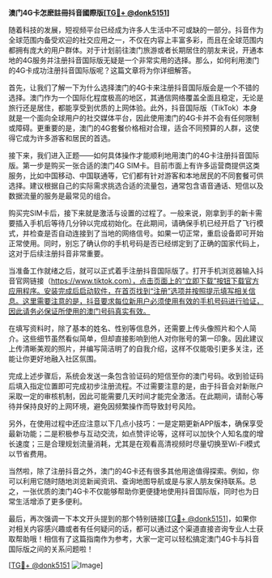 **澳门4G卡怎麽註冊抖音國際版[[TG💪+ @donk5151](https://t.me/s/donk5151)]**

随着科技的发展，短视频平台已经成为许多人生活中不可或缺的一部分。抖音作为全球范围内备受欢迎的社交应用之一，不仅在内容上丰富多彩，而且在全球范围内都拥有庞大的用户群体。对于计划前往澳门旅游或者长期居住的朋友来说，开通本地的4G服务并注册抖音国际版无疑是一个非常实用的选择。那么，如何利用澳门的4G卡成功注册抖音国际版呢？这篇文章将为你详细解答。

首先，让我们了解一下为什么选择澳门的4G卡来注册抖音国际版会是一个不错的选择。澳门作为一个国际化程度极高的地区，其通信网络覆盖全面且稳定，无论是旅行还是居住，都能享受到优质的上网体验。此外，抖音国际版（TikTok）本身就是一个面向全球用户的社交媒体平台，因此使用澳门的4G卡并不会有任何限制或障碍。更重要的是，澳门的4G套餐价格相对合理，适合不同预算的人群，这使得它成为许多游客和居民的首选。

接下来，我们进入正题——如何具体操作才能顺利地用澳门的4G卡注册抖音国际版。第一步是购买一张合适的澳门4G SIM卡。目前市面上有许多运营商提供这类服务，比如中国移动、中国联通等，它们都有针对游客和本地居民的不同套餐可供选择。建议根据自己的实际需求挑选合适的流量包，通常包含语音通话、短信以及数据流量的服务是最常见的组合。

购买完SIM卡后，接下来就是激活与设置的过程了。一般来说，刚拿到手的新卡需要插入手机后等待几分钟以完成初始化。在此期间，请确保手机已经开启了飞行模式，并检查是否自动连接到了当地的网络信号。如果一切正常，重启设备即可开始正常使用。同时，别忘了确认你的手机号码是否已经绑定到了正确的国家代码上，这对于后续注册抖音非常重要。

当准备工作就绪之后，就可以正式着手注册抖音国际版了。打开手机浏览器输入抖音官网链接（https://www.tiktok.com），点击页面上的“立即下载”按钮下载官方应用程序。安装完成后启动软件，在首页找到“注册”选项并按照提示填写相关信息。这里需要注意的是，抖音要求每位新用户必须使用有效的手机号码进行验证，因此请务必保证所使用的澳门号码真实有效。

在填写资料时，除了基本的姓名、性别等信息外，还需要上传头像照片和个人简介。这些细节虽然看似简单，但却直接影响到他人对你账号的第一印象。因此建议上传清晰美观的照片，并编写简洁明了的自我介绍，这样不仅能吸引更多关注，还能让你更好地融入社区氛围。

完成上述步骤后，系统会发送一条包含验证码的短信至你的澳门号码。收到验证码后填入指定位置即可完成初步注册流程。不过需要注意的是，由于抖音会对新账户采取一定的审核机制，因此可能需要几天时间才能完全激活。在此期间，请耐心等待并保持良好的上网环境，避免因频繁操作而导致封号风险。

另外，在使用过程中还应注意以下几点小技巧：一是定期更新APP版本，确保享受最新功能；二是积极参与互动交流，如点赞评论等，这样可以加快个人知名度的增长速度；三是合理规划流量消耗，尤其是在观看高清视频时尽量切换至Wi-Fi模式以节省费用。

当然啦，除了注册抖音之外，澳门的4G卡还有很多其他用途值得探索。例如，你可以利用它随时随地浏览新闻资讯、查询地图导航或是与家人朋友保持联系。总之，一张优质的澳门4G卡不仅能够帮助你更便捷地使用抖音国际版，同时也为日常生活增添了更多便利。

最后，再次强调一下本文开头提到的那个特别链接[[TG💪+ @donk5151](https://t.me/s/donk5151)]，如果你对相关内容感兴趣或者有任何疑问的话，都可以通过这个渠道直接咨询专业人士获取帮助哦！相信有了这篇指南作为参考，大家一定可以轻松搞定澳门4G卡与抖音国际版之间的关系问题啦！

[[TG💪+ @donk5151](https://t.me/s/donk5151) ![Image](https://i.postimg.cc/rwNCRYN7/Snipaste-2025-04-30-17-27-05.png)]
